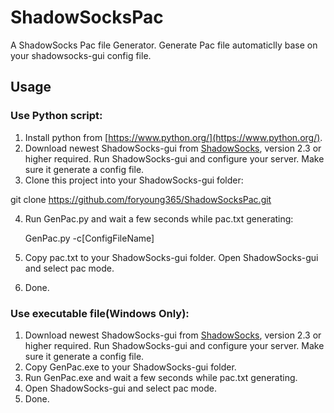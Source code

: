 # ShadowSocksPac

A ShadowSocks Pac file Generator. Generate Pac file automaticlly base on your shadowsocks-gui config file.

## Usage

### Use Python script:

1. Install python from [https://www.python.org/](https://www.python.org/).
2. Download newest ShadowSocks-gui from [ShadowSocks](http://sourceforge.net/projects/shadowsocksgui/files/dist/), version 2.3 or higher required. Run ShadowSocks-gui and configure your server. Make sure it generate a config file.
3. Clone this project into your ShadowSocks-gui folder:

  git clone https://github.com/foryoung365/ShadowSocksPac.git

4. Run GenPac.py and wait a few seconds while pac.txt generating:

    GenPac.py -c[ConfigFileName]
  
5. Copy pac.txt to your ShadowSocks-gui folder. Open ShadowSocks-gui and select pac mode.
6. Done.

### Use executable file(Windows Only):
1. Download newest ShadowSocks-gui from [ShadowSocks](http://sourceforge.net/projects/shadowsocksgui/files/dist/), version 2.3 or higher required. Run ShadowSocks-gui and configure your server. Make sure it generate a config file.
2. Copy GenPac.exe to your ShadowSocks-gui folder.
3. Run GenPac.exe and wait a few seconds while pac.txt generating.
4. Open ShadowSocks-gui and select pac mode.
5. Done.

